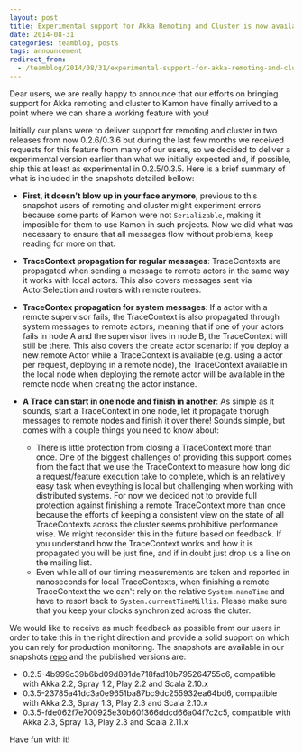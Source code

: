```yaml
---
layout: post
title: Experimental support for Akka Remoting and Cluster is now available!
date: 2014-08-31
categories: teamblog, posts
tags: announcement
redirect_from:
  - /teamblog/2014/08/31/experimental-support-for-akka-remoting-and-cluster-is-now-available/
---
```


Dear users, we are really happy to announce that our efforts on bringing support for Akka remoting and cluster to Kamon
have finally arrived to a point where we can share a working feature with you!



Initially our plans were to deliver support for remoting and cluster in two releases from now 0.2.6/0.3.6 but during the
last few months we received requests for this feature from many of our users, so we decided to deliver a experimental
version earlier than what we initially expected and, if possible, ship this at least as experimental in 0.2.5/0.3.5.
Here is a brief summary of what is included in the snapshots detailed bellow:

* __First, it doesn't blow up in your face anymore__, previous to this snapshot users of remoting and cluster might experiment
errors because some parts of Kamon were not `Serializable`, making it imposible for them to use Kamon in such projects.
Now we did what was necessary to ensure that all messages flow without problems, keep reading for more on that.

* __TraceContext propagation for regular messages__: TraceContexts are propagated when sending a message to remote actors
in the same way it works with local actors. This also covers messages sent via ActorSelection and routers with remote
routees.

* __TraceContex propagation for system messages__: If a actor with a remote supervisor fails, the TraceContext is also
propagated through system messages to remote actors, meaning that if one of your actors fails in node A and the supervisor
lives in node B, the TraceContext will still be there. This also covers the create actor scenario: if you deploy a new
remote Actor while a TraceContext is available (e.g. using a actor per request, deploying in a remote node), the
TraceContext available in the local node when deploying the remote actor will be available in the remote node when
creating the actor instance.

* __A Trace can start in one node and finish in another__: As simple as it sounds, start a TraceContext in one node, let
it propagate thorugh messages to remote nodes and finish it over there! Sounds simple, but comes with a couple things
you need to know about:
    * There is little protection from closing a TraceContext more than once. One of the biggest challenges of providing
      this support comes from the fact that we use the TraceContext to measure how long did a request/feature execution
      take to complete, which is an relatively easy task when eveything is local but challenging when working with
      distributed systems. For now we decided not to provide full protection against finishing a remote TraceContext more
      than once because the efforts of keeping a consistent view on the state of all TraceContexts across the cluster
      seems prohibitive performance wise. We might reconsider this in the future based on feedback. If you understand
      how the TraceContext works and how it is propagated you will be just fine, and if in doubt just drop us a line on
      the mailing list.
    * Even while all of our timing measurements are taken and reported in nanoseconds for local TraceContexts, when
      finishing a remote TraceContext the we can't rely on the relative `System.nanoTime` and have to resort back to
      `System.currentTimeMillis`. Please make sure that you keep your clocks synchronized across the cluter.

We would like to receive as much feedback as possible from our users in order to take this in the right direction and
provide a solid support on which you can rely for production monitoring. The snapshots are available in our snapshots
[repo] and the published versions are:

* 0.2.5-4b999c39b6bd09d891de718fad10b795264755c6, compatible with Akka 2.2, Spray 1.2, Play 2.2 and Scala 2.10.x
* 0.3.5-23785a41dc3a0e9651ba87bc9dc255932ea64bd6, compatible with Akka 2.3, Spray 1.3, Play 2.3 and Scala 2.10.x
* 0.3.5-fde062f7e700925e30b60f366ddcd66a04f7c2c5, compatible with Akka 2.3, Spray 1.3, Play 2.3 and Scala 2.11.x

Have fun with it!


[repo]: http://snapshots.kamon.io

